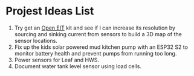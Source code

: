 # Projest Ideas List

1. Try get an [Open EIT](https://www.opensourceimaging.org/project/open-eit-electrical-impedance-tomography/) kit and see if I can increase its resolution by sourcing and sinking current from sensors to build a 3D map of the sensor locations.
2. Fix up the kids solar powered mud kitchen pump with an ESP32 S2 to monitor battery health and prevent pumps from running too long.
3. Power sensors for Leaf and HWS.
4. Document water tank level sensor using load cells.
